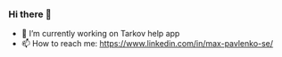 ### Hi there 👋

- 🔭 I’m currently working on Tarkov help app
-  📫 How to reach me: https://www.linkedin.com/in/max-pavlenko-se/
  
<!--
**Maxsos133/Maxsos133** is a ✨ _special_ ✨ repository because its `README.md` (this file) appears on your GitHub profile.

Here are some ideas to get you started:

- 🔭 I’m currently working on ...
- 🌱 I’m currently learning ...
- 👯 I’m looking to collaborate on ...
- 🤔 I’m looking for help with ...
- 💬 Ask me about ...
- 📫 How to reach me: ...
- 😄 Pronouns: ...
- ⚡ Fun fact: ...
-->
